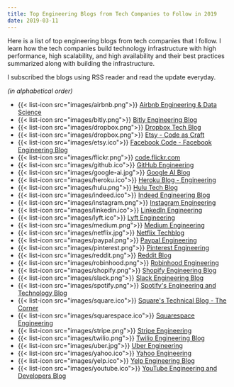 ```yaml
---
title: Top Engineering Blogs from Tech Companies to Follow in 2019
date: 2019-03-11
---
```


Here is a list of top engineering blogs from tech companies that I follow. I learn how the tech companies build technology infrastructure with high performance, high scalability, and high availability and their best practices summarized along with building the infrastructure.

I subscribed the blogs using RSS reader and read the update everyday.

_(in alphabetical order)_

- {{< list-icon src="images/airbnb.png">}} [Airbnb Engineering & Data Science](https://medium.com/airbnb-engineering)
- {{< list-icon src="images/bitly.png">}} [Bitly Engineering Blog](https://word.bitly.com/)
- {{< list-icon src="images/dropbox.png">}} [Dropbox Tech Blog](https://dropboxtechblog.wordpress.com/)
- {{< list-icon src="images/dropbox.png">}} [Etsy - Code as Craft](https://codeascraft.com/)
- {{< list-icon src="images/etsy.ico">}} [Facebook Code - Facebook Engineering Blog](https://code.fb.com/)
- {{< list-icon src="images/flickr.png">}} [code.flickr.com](http://code.flickr.net/)
- {{< list-icon src="images/github.ico">}} [GitHub Engineering](https://githubengineering.com/)
- {{< list-icon src="images/google-ai.jpg">}} [Google AI Blog](https://ai.googleblog.com/)
- {{< list-icon src="images/heroku.ico">}} [Heroku Blog - Engineering](https://blog.heroku.com/engineering)
- {{< list-icon src="images/hulu.png">}} [Hulu Tech Blog](https://medium.com/hulu-tech-blog)
- {{< list-icon src="images/indeed.ico">}} [Indeed Engineering Blog](https://engineering.indeedblog.com/blog/)
- {{< list-icon src="images/instagram.png">}} [Instagram Engineering](https://medium.com/@InstagramEng)
- {{< list-icon src="images/linkedin.ico">}} [LinkedIn Engineering](https://engineering.linkedin.com/)
- {{< list-icon src="images/lyft.ico">}} [Lyft Engineering](https://eng.lyft.com/)
- {{< list-icon src="images/medium.png">}} [Medium Engineering](https://medium.engineering/)
- {{< list-icon src="images/netflix.jpg">}} [Netflix Techblog](https://medium.com/netflix-techblog)
- {{< list-icon src="images/paypal.png">}} [Paypal Engineering](https://www.paypal-engineering.com/)
- {{< list-icon src="images/pinterest.png">}} [Pinterest Engineering](https://medium.com/@Pinterest_Engineering)
- {{< list-icon src="images/reddit.png">}} [Reddit Blog](https://redditblog.com/)
- {{< list-icon src="images/robinhood.png">}} [Robinhood Engineering](https://robinhood.engineering/)
- {{< list-icon src="images/shopify.png">}} [Shopify Engineering Blog](https://shopifyengineering.myshopify.com/blogs/engineering)
- {{< list-icon src="images/slack.png">}} [Slack Engineering Blog](https://slack.engineering/)
- {{< list-icon src="images/spotify.png">}} [Spotify's Engineering and Technology Blog](https://labs.spotify.com/)
- {{< list-icon src="images/square.ico">}} [Square's Technical Blog - The Corner](https://medium.com/square-corner-blog)
- {{< list-icon src="images/squarespace.ico">}} [Squarespace Engineering](https://engineering.squarespace.com/)
- {{< list-icon src="images/stripe.png">}} [Stripe Engineering](https://stripe.com/blog/engineering)
- {{< list-icon src="images/twilio.png">}} [Twilio Engineering Blog](https://www.twilio.com/engineering/)
- {{< list-icon src="images/uber.jpg">}} [Uber Engineering](https://eng.uber.com/)
- {{< list-icon src="images/yahoo.ico">}} [Yahoo Engineering](https://yahooeng.tumblr.com/)
- {{< list-icon src="images/yelp.ico">}} [Yelp Engineering Blog](https://engineeringblog.yelp.com/)
- {{< list-icon src="images/youtube.ico">}} [YouTube Engineering and Developers Blog](https://youtube-eng.googleblog.com/)